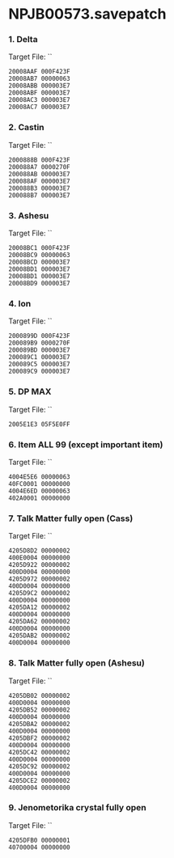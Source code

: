 # NPJB00573.savepatch

### 1. Delta

Target File: ``

```
20008AAF 000F423F
20008AB7 00000063
20008ABB 000003E7
20008ABF 000003E7
20008AC3 000003E7
20008AC7 000003E7
```

### 2. Castin

Target File: ``

```
2000888B 000F423F
200088A7 0000270F
200088AB 000003E7
200088AF 000003E7
200088B3 000003E7
200088B7 000003E7
```

### 3. Ashesu

Target File: ``

```
20008BC1 000F423F
20008BC9 00000063
20008BCD 000003E7
20008BD1 000003E7
20008BD1 000003E7
20008BD9 000003E7
```

### 4. Ion

Target File: ``

```
2000899D 000F423F
200089B9 0000270F
200089BD 000003E7
200089C1 000003E7
200089C5 000003E7
200089C9 000003E7
```

### 5. DP MAX

Target File: ``

```
2005E1E3 05F5E0FF
```

### 6. Item ALL 99  (except important item)

Target File: ``

```
4004E5E6 00000063
40FC0001 00000000
4004E6ED 00000063
402A0001 00000000
```

### 7. Talk Matter fully open (Cass)

Target File: ``

```
4205D8D2 00000002
400E0004 00000000
4205D922 00000002
400D0004 00000000
4205D972 00000002
400D0004 00000000
4205D9C2 00000002
400D0004 00000000
4205DA12 00000002
400D0004 00000000
4205DA62 00000002
400D0004 00000000
4205DAB2 00000002
400D0004 00000000
```

### 8. Talk Matter fully open (Ashesu)

Target File: ``

```
4205DB02 00000002
400D0004 00000000
4205DB52 00000002
400D0004 00000000
4205DBA2 00000002
400D0004 00000000
4205DBF2 00000002
400D0004 00000000
4205DC42 00000002
400D0004 00000000
4205DC92 00000002
400D0004 00000000
4205DCE2 00000002
400D0004 00000000
```

### 9. Jenometorika crystal fully open

Target File: ``

```
4205DFB0 00000001
40700004 00000000
```

